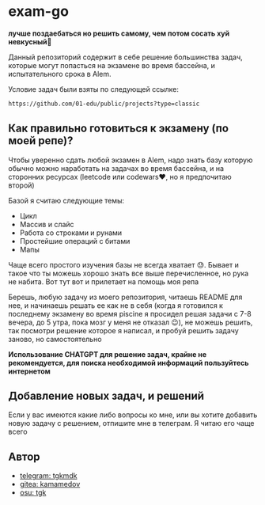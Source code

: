 # exam-go

**лучше поздаебаться но решить самому, чем потом сосать хуй невкусный💩**

Данный репозиторий содержит в себе решение большинства задач, которые могут попасться на экзамене во время бассейна, и испытательного срока в Alem.

Условие задач были взяты по следующей ссылке: 

```bash
https://github.com/01-edu/public/projects?type=classic
```



## Как правильно готовиться к экзамену (по моей репе)?

Чтобы уверенно сдать любой экзамен в Alem, надо знать базу которую обычно можно наработать на задачах во время бассейна, и на сторонних ресурсах (leetcode или codewars❤️, но я предпочитаю второй)

Базой я считаю следующие темы:
* Цикл 
* Массив и слайс
* Работа со строками и рунами
* Простейшие операций с битами
* Мапы 

Чаще всего простого изучения базы не всегда хватает 😓. Бывает и такое что ты можешь хорошо знать все выше перечисленное, но рука не набита. Вот тут вот и прилетает на помощь моя репа

Берешь, любую задачу из моего репозитория, читаешь README для нее, и начинаешь решать ее как не в себя (когда я готовился к последнему экзамену во время piscine я просидел решая задачи с 7-8 вечера, до 5 утра, пока мозг у меня не отказал 😉), не можешь решить, так посмотри решение которое я написал, и пробуй решить задачу заново, но самостоятельно

**Использование CHATGPT для решение задач, крайне не рекомендуется, для поиска необходимой информаций пользуйтесь интернетом**	


## Добавление новых задач, и решений

Если у вас имеются какие либо вопросы ко мне, или вы хотите добавить новую задачу с решением, отпишите мне в телеграм. Я читаю его чаще всего

## Автор

- [telegram: tgkmdk](https://t.me/tgkmdk)
- [gitea: kamamedov](https://01.alem.school/git/kamamedov)
- [osu: tgk](https://osu.ppy.sh/users/29526402)

